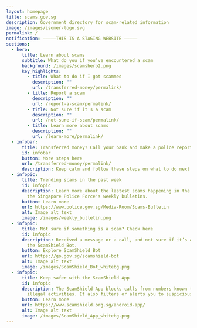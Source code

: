 ```yaml
---
layout: homepage
title: scams.gov.sg
description: Government directory for scam-related information
image: /images/isomer-logo.svg
permalink: /
notification: –––––THIS IS A STAGING WEBSITE –––––
sections:
  - hero:
      title: Learn about scams
      subtitle: What do you if you’ve encountered a scam
      background: /images/scamshero2.png
      key_highlights:
        - title: What to do if I got scammed
          description: ""
          url: /transferred-money/permalink/
        - title: Report a scam
          description: ""
          url: /report-a-scam/permalink/
        - title: Not sure if it's a scam
          description: ""
          url: /not-sure-if-scam/permalink/
        - title: Learn more about scams
          description: ""
          url: /learn-more/permalink/
  - infobar:
      title: Transferred money? Call your bank and make a police report.
      id: infobar
      button: More steps here
      url: /transferred-money/permalink/
      description: Keep calm and follow these steps on what to do next.
  - infopic:
      title: Trending scams in the past week
      id: infopic
      description: Learn more about the lastest scams happening in the past week from
        the Singapore Police Force's weekly bulletins.
      button: Learn more
      url: https://www.police.gov.sg/Media-Room/Scams-Bulletin
      alt: Image alt text
      image: /images/weekly_bulletin.png
  - infopic:
      title: Not sure if something is a scam? Check here
      id: infopic
      description: Received a message or a call, and not sure if it’s a scam? Check on
        the ScamShield Bot.
      button: Explore ScamShield Bot
      url: https://go.gov.sg/scamshield-bot
      alt: Image alt text
      image: /images/ScamShield_Bot_whitebg.png
  - infopic:
      title: Keep safer with the ScamShield App
      id: infopic
      description: The ScamShield App blocks calls from numbers known to be used in
        illegal activities. It also filters or alerts you to suspicious SMSes.
      button: Learn more
      url: https://www.scamshield.org.sg/android-app/
      alt: Image alt text
      image: /images/ScamShield_App_whitebg.png
---
```

